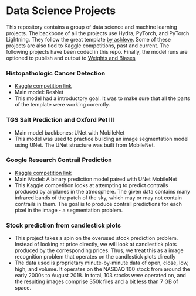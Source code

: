 # Data Science Projects
This repository contains a group of data science and machine learning projects.
The backbone of all the projects use Hydra, PyTorch, and PyTorch Lightning.
They follow the great template [by ashleve](https://github.com/ashleve/lightning-hydra-template/tree/main).
Some of these projects are also tied to Kaggle competitions, past and current.
The following projects have been coded in this repo.
Finally, the model runs are optioned to publish and output to [Weights and Biases](https://wandb.ai/site)

### Histopathologic Cancer Detection
- [Kaggle competition link](https://www.kaggle.com/c/histopathologic-cancer-detection)
- Main model: ResNet
- This model had a introductory goal. It was to make sure that all the parts of the template were working corerctly.


### TGS Salt Prediction and Oxford Pet III
- Main model backbones: UNet with MobileNet
- This model was used to practice building an image segmentation model using UNet. The UNet structure was built from 
  MobileNet.

### Google Research Contrail Prediction
- [Kaggle competition link](https://www.kaggle.com/competitions/google-research-identify-contrails-reduce-global-warming/overview)
- Main Model: A binary prediction model paired with UNet MobileNet
- This Kaggle competition looks at attempting to predict contrails produced by airplanes in the atmosphere. The given
  data contains many infrared bands of the patch of the sky, which may or may not contain contrails in them. The goal is
  to produce contrail predictions for each pixel in the image - a segmentation problem.

### Stock prediction from candlestick plots
- This project takes a spin on the overused stock prediction problem. Instead of looking at price directly, we will look
  at candlestick plots produced by the corresponding prices. Thus, we treat this as a image recognition problem that 
  operates on the candlestick plots directly
- The data used is proprietary minute-by-minute data of open, close, low, high, and volume. It operates on the NASDAQ
  100 stock from around the early 2000s to August 2018. In total, 103 stocks were operated on, and the resulting images
  comprise 350k files and a bit less than 7 GB of space.